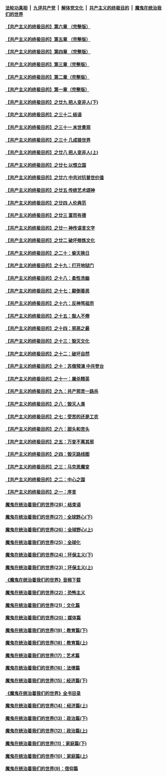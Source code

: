 ####  [法轮功真相](../../../../basic/blob/master/README.md?t=06292102) &nbsp;|&nbsp; [九评共产党](../../../../9ping.md/blob/master/README.md?t=06292102) &nbsp;|&nbsp; [解体党文化](../../../../jtdwh.md/blob/master/README.md?t=06292102)  &nbsp;|&nbsp; [共产主义的终极目的](../../../../gczydzjmd.md/blob/master/README.md?t=06292102) &nbsp;|&nbsp; [魔鬼在统治我们的世界](../../../../mgztzwmdsj.md/blob/master/README.md?t=06292102) 

#### [【共产主义的终极目的】第六章 （完整版）](../pages/nsc422/n11428913.md?t=06292102) 

#### [【共产主义的终极目的】第五章 （完整版）](../pages/nsc422/n11428912.md?t=06292102) 

#### [【共产主义的终极目的】第四章 （完整版）](../pages/nsc422/n11428907.md?t=06292102) 

#### [【共产主义的终极目的】第三章（完整版）](../pages/nsc422/n11428848.md?t=06292102) 

#### [【共产主义的终极目的】第二章（完整版）](../pages/nsc422/n11428831.md?t=06292102) 

#### [【共产主义的终极目的】第一章（完整版）](../pages/nsc422/n11417651.md?t=06292102) 

#### [【共产主义的终极目的】之廿九 把人变非人(下)](../pages/nsc422/n11344140.md?t=06292102) 

#### [【共产主义的终极目的】之三十二 结语](../pages/nsc422/n11360535.md?t=06292102) 

#### [【共产主义的终极目的】之三十一 末世景观](../pages/nsc422/n11351129.md?t=06292102) 

#### [【共产主义的终极目的】之三十 几成狼世界](../pages/nsc422/n11348280.md?t=06292102) 

#### [【共产主义的终极目的】之廿八 把人变非人(上)](../pages/nsc422/n11340492.md?t=06292102) 

#### [【共产主义的终极目的】之廿七 以恨立国](../pages/nsc422/n11336944.md?t=06292102) 

#### [【共产主义的终极目的】之廿六 中共对抗普世价值](../pages/nsc422/n11324785.md?t=06292102) 

#### [【共产主义的终极目的】之廿五 传统艺术颂神](../pages/nsc422/n11296396.md?t=06292102) 

#### [【共产主义的终极目的】之廿四 人伦典范](../pages/nsc422/n11296397.md?t=06292102) 

#### [【共产主义的终极目的】之廿三 富而有德](../pages/nsc422/n11283598.md?t=06292102) 

#### [【共产主义的终极目的】之廿一 神传语言文字](../pages/nsc422/n11263265.md?t=06292102) 

#### [【共产主义的终极目的】之廿二 破坏修炼文化](../pages/nsc422/n11245728.md?t=06292102) 

#### [【共产主义的终极目的】之二十：偷天换日](../pages/nsc422/n11238846.md?t=06292102) 

#### [【共产主义的终极目的】之十九：打开地狱门](../pages/nsc422/n11206376.md?t=06292102) 

#### [【共产主义的终极目的】之十八：柔性洗脑](../pages/nsc422/n11199994.md?t=06292102) 

#### [【共产主义的终极目的】之十七：颠倒善恶](../pages/nsc422/n11179782.md?t=06292102) 

#### [【共产主义的终极目的】之十六：反神骂祖宗](../pages/nsc422/n11166798.md?t=06292102) 

#### [【共产主义的终极目的】之十五：毁人不倦](../pages/nsc422/n11166792.md?t=06292102) 

#### [【共产主义的终极目的】之十四：邪恶之最](../pages/nsc422/n11150249.md?t=06292102) 

#### [【共产主义的终极目的】之十三：毁灭文化](../pages/nsc422/n11135227.md?t=06292102) 

#### [【共产主义的终极目的】之十二：破坏自然](../pages/nsc422/n11135214.md?t=06292102) 

#### [【共产主义的终极目的】之十：苏俄预演 中共登台](../pages/nsc422/n11118424.md?t=06292102) 

#### [【共产主义的终极目的】之十一：屠杀精英](../pages/nsc422/n11118442.md?t=06292102) 

#### [【共产主义的终极目的】之九：共产邪灵一路杀](../pages/nsc422/n11114139.md?t=06292102) 

#### [【共产主义的终极目的】之八：毁灭人类](../pages/nsc422/n11108503.md?t=06292102) 

#### [【共产主义的终极目的】之七：受苦的还是工农](../pages/nsc422/n11101809.md?t=06292102) 

#### [【共产主义的终极目的】之六：甜头和苦头](../pages/nsc422/n11096971.md?t=06292102) 

#### [【共产主义的终极目的】之五：万变不离其邪](../pages/nsc422/n11091285.md?t=06292102) 

#### [【共产主义的终极目的】之四：毁灭路线图](../pages/nsc422/n11086284.md?t=06292102) 

#### [【共产主义的终极目的】之三：马克思魔变](../pages/nsc422/n11061941.md?t=06292102) 

#### [【共产主义的终极目的】之二：中心之国](../pages/nsc422/n11047728.md?t=06292102) 

#### [【共产主义的终极目的】之一：序言](../pages/nsc422/n11086077.md?t=06292102) 

#### [魔鬼在统治着我们的世界(28)：结束语](../pages/nsc422/n10936246.md?t=06292102) 

#### [魔鬼在统治着我们的世界(27)：全球野心(下)](../pages/nsc422/n10928319.md?t=06292102) 

#### [魔鬼在统治着我们的世界(26)：全球野心(上)](../pages/nsc422/n10900318.md?t=06292102) 

#### [魔鬼在统治着我们的世界(25)：全球化](../pages/nsc422/n10788205.md?t=06292102) 

#### [魔鬼在统治着我们的世界(24)：环保主义(下)](../pages/nsc422/n10695307.md?t=06292102) 

#### [魔鬼在统治着我们的世界(23)：环保主义(上)](../pages/nsc422/n10688613.md?t=06292102) 

#### [《魔鬼在统治着我们的世界》音频下载](../pages/nsc422/n10635553.md?t=06292102) 

#### [魔鬼在统治着我们的世界(22)：恐怖主义](../pages/nsc422/n10614727.md?t=06292102) 

#### [魔鬼在统治着我们的世界(21)：文化篇](../pages/nsc422/n10597706.md?t=06292102) 

#### [魔鬼在统治着我们的世界(20)：媒体篇](../pages/nsc422/n10586579.md?t=06292102) 

#### [魔鬼在统治着我们的世界(19)：教育篇(下)](../pages/nsc422/n10564808.md?t=06292102) 

#### [魔鬼在统治着我们的世界(18)：教育篇(上)](../pages/nsc422/n10526970.md?t=06292102) 

#### [魔鬼在统治着我们的世界(17)：艺术篇](../pages/nsc422/n10499093.md?t=06292102) 

#### [魔鬼在统治着我们的世界(16)：法律篇](../pages/nsc422/n10485969.md?t=06292102) 

#### [魔鬼在统治着我们的世界(15)：经济篇(下)](../pages/nsc422/n10469975.md?t=06292102) 

#### [《魔鬼在统治着我们的世界》全书目录](../pages/nsc422/n10464261.md?t=06292102) 

#### [魔鬼在统治着我们的世界(14)：经济篇(上)](../pages/nsc422/n10457370.md?t=06292102) 

#### [魔鬼在统治着我们的世界(13)：政治篇(下)](../pages/nsc422/n10448270.md?t=06292102) 

#### [魔鬼在统治着我们的世界(12)：政治篇(上)](../pages/nsc422/n10444576.md?t=06292102) 

#### [魔鬼在统治着我们的世界(11)：家庭篇(下)](../pages/nsc422/n10440961.md?t=06292102) 

#### [魔鬼在统治着我们的世界(10)：家庭篇(上)](../pages/nsc422/n10435448.md?t=06292102) 

#### [魔鬼在统治着我们的世界(9)：信仰篇](../pages/nsc422/n10432159.md?t=06292102) 

